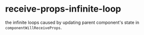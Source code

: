 # receive-props-infinite-loop
the infinite loops caused by updating parent component's state in `componentWillReceiveProps`.

